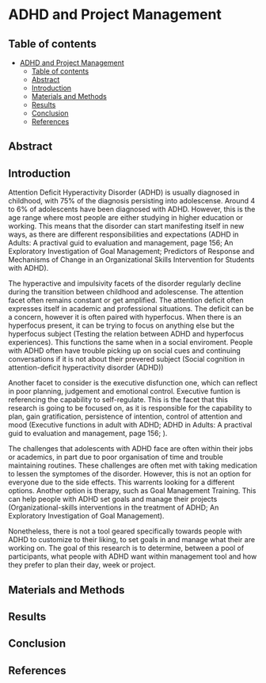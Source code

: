
# ADHD and Project Management
## Table of contents
- [ADHD and Project Management](#adhd-and-project-management)
  - [Table of contents](#table-of-contents)
  - [Abstract](#abstract)
  - [Introduction](#introduction)
  - [Materials and Methods](#materials-and-methods)
  - [Results](#results)
  - [Conclusion](#conclusion)
  - [References](#references)


## Abstract

## Introduction
Attention Deficit Hyperactivity Disorder (ADHD) is usually diagnosed in childhood, with 75% of the diagnosis persisting into adolescense. Around 4 to 6% of adolescents have been diagnosed with ADHD. However, this is the age range where most people are either studying in higher education or working. This means that the disorder can start manifesting itself in new ways, as there are different responsibilities and expectations (ADHD in Adults: A practival guid to evaluation and management, page 156; An Exploratory Investigation of Goal Management; Predictors of Response and Mechanisms of Change in an Organizational Skills Intervention for Students with ADHD). 

The hyperactive and impulsivity facets of the disorder regularly decline during the transition between childhood and adolescense. The attention facet often remains constant or get amplified. The attention deficit often expresses itself in academic and professional situations. The deficit can be a concern, however it is often paired with hyperfocus. When there is an hyperfocus present, it can be trying to focus on anything else but the hyperfocus subject (Testing the relation between ADHD and hyperfocus experiences). This functions the same when in a social enviroment. People with ADHD often have trouble picking up on social cues and continuing conversations if it is not about their prevered subject (Social cognition in attention-deficit hyperactivity disorder (ADHD))

Another facet to consider is the executive disfunction one, which can reflect in poor planning, judgement and emotional control. Executive funtion is referencing the capability to self-regulate. This is the facet that this research is going to be focused on, as it is responsible for the capability to plan, gain gratification, persistence of intention, control of attention and mood (Executive functions in adult with ADHD; ADHD in Adults: A practival guid to evaluation and management, page 156; ).

The challenges that adolescents with ADHD face are often within their jobs or academics, in part due to poor organisation of time and trouble maintaining routines. These challenges are often met with taking medication to lessen the symptomes of the disorder. However, this is not an option for everyone due to the side effects. This warrents looking for a different options. Another option is therapy, such as Goal Management Training. This can help people with ADHD set goals and manage their projects (Organizational-skills interventions in the treatment of ADHD; An Exploratory Investigation of Goal Management). 

Nonetheless, there is not a tool geared specifically towards people with ADHD to customize to their liking, to set goals in and manage what their are working on. The goal of this research is to determine, between a pool of participants, what people with ADHD want within management tool and how they prefer to plan their day, week or project. 



## Materials and Methods

## Results

## Conclusion

## References
